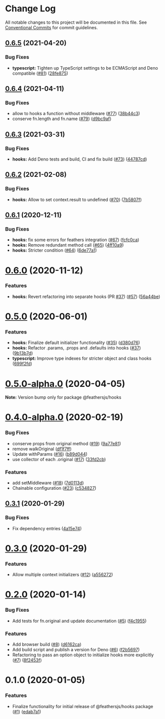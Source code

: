 # Change Log

All notable changes to this project will be documented in this file.
See [Conventional Commits](https://conventionalcommits.org) for commit guidelines.

## [0.6.5](https://github.com/feathersjs/hooks/compare/v0.6.4...v0.6.5) (2021-04-20)


### Bug Fixes

* **typescript:** Tighten up TypeScript settings to be ECMAScript and Deno compatible ([#81](https://github.com/feathersjs/hooks/issues/81)) ([28fe875](https://github.com/feathersjs/hooks/commit/28fe8758b4764981473830db4a0013dd1beca489))





## [0.6.4](https://github.com/feathersjs/hooks/compare/v0.6.3...v0.6.4) (2021-04-11)


### Bug Fixes

* allow to hooks a function without middleware ([#77](https://github.com/feathersjs/hooks/issues/77)) ([38b44c3](https://github.com/feathersjs/hooks/commit/38b44c3ba1bd7753cdb81492b517e4fd3a6af50e))
* conserve fn.length and fn.name ([#79](https://github.com/feathersjs/hooks/issues/79)) ([d9bc9af](https://github.com/feathersjs/hooks/commit/d9bc9af689f15398168ce4493fcfb23af0f3ef05))





## [0.6.3](https://github.com/feathersjs/hooks/compare/v0.6.2...v0.6.3) (2021-03-31)


### Bug Fixes

* **hooks:** Add Deno tests and build, CI and fix build ([#73](https://github.com/feathersjs/hooks/issues/73)) ([44787cd](https://github.com/feathersjs/hooks/commit/44787cd2106c6d1ff4fe8bc5d59362e14427c468))





## [0.6.2](https://github.com/feathersjs/hooks/compare/v0.6.1...v0.6.2) (2021-02-08)


### Bug Fixes

* **hooks:** Allow to set context.result to undefined ([#70](https://github.com/feathersjs/hooks/issues/70)) ([7b5807f](https://github.com/feathersjs/hooks/commit/7b5807f8a31b0e4859eaabdbcc8b49fc3b544548))





## [0.6.1](https://github.com/feathersjs/hooks/compare/v0.6.0...v0.6.1) (2020-12-11)


### Bug Fixes

* **hooks:** fix some errors for feathers integration ([#67](https://github.com/feathersjs/hooks/issues/67)) ([fcfc0ca](https://github.com/feathersjs/hooks/commit/fcfc0ca6423a8062959d41f34e673f81d3c006dd))
* **hooks:** Remove redundant method call ([#65](https://github.com/feathersjs/hooks/issues/65)) ([4ff10a9](https://github.com/feathersjs/hooks/commit/4ff10a9935682276b8ca3ffb699275b627230dfa))
* **hooks:** Stricter condition ([#64](https://github.com/feathersjs/hooks/issues/64)) ([6de77a1](https://github.com/feathersjs/hooks/commit/6de77a1afcbee4867b7e464be0b556a8dc9656e3))





# [0.6.0](https://github.com/feathersjs/hooks/compare/v0.5.0...v0.6.0) (2020-11-12)


### Features

* **hooks:** Revert refactoring into separate hooks (PR [#37](https://github.com/feathersjs/hooks/issues/37)) ([#57](https://github.com/feathersjs/hooks/issues/57)) ([56a44be](https://github.com/feathersjs/hooks/commit/56a44beb3388873f7bef12ac640f115beffceb95))





# [0.5.0](https://github.com/feathersjs/hooks/compare/v0.5.0-alpha.0...v0.5.0) (2020-06-01)


### Features

* **hooks:** Finalize default initializer functionality ([#35](https://github.com/feathersjs/hooks/issues/35)) ([d380d76](https://github.com/feathersjs/hooks/commit/d380d76891b28160c992438bfb3f28493eacddc4))
* **hooks:** Refactor .params, .props and .defaults into hooks ([#37](https://github.com/feathersjs/hooks/issues/37)) ([9b13b7d](https://github.com/feathersjs/hooks/commit/9b13b7de6b708a2152927335aae25dd320b4cfeb))
* **typescript:** Improve type indexes for stricter object and class hooks ([699f2fd](https://github.com/feathersjs/hooks/commit/699f2fd973eb72c0d7c3aefff7b230a7a8a2918a))





# [0.5.0-alpha.0](https://github.com/feathersjs/hooks/compare/v0.4.0-alpha.0...v0.5.0-alpha.0) (2020-04-05)

**Note:** Version bump only for package @feathersjs/hooks





# [0.4.0-alpha.0](https://github.com/feathersjs/hooks/compare/v0.3.1...v0.4.0-alpha.0) (2020-02-19)


### Bug Fixes

* conserve props from original method ([#19](https://github.com/feathersjs/hooks/issues/19)) ([9a77e81](https://github.com/feathersjs/hooks/commit/9a77e81a8b0912a8d3275a2d18e19616d4e4d37e))
* remove walkOriginal ([df1f7ff](https://github.com/feathersjs/hooks/commit/df1f7ffa73ea087d487582efa3c8c7f5be992ab9))
* Update withParams ([#16](https://github.com/feathersjs/hooks/issues/16)) ([b89d044](https://github.com/feathersjs/hooks/commit/b89d0443680d1a30f0875d1b817ddf9ad6220ffe))
* use collector of each .original ([#17](https://github.com/feathersjs/hooks/issues/17)) ([33fd2cb](https://github.com/feathersjs/hooks/commit/33fd2cb3a66301e76be6e83c5a7d6248434c7fd0))


### Features

* add setMiddleware ([#18](https://github.com/feathersjs/hooks/issues/18)) ([7d0113d](https://github.com/feathersjs/hooks/commit/7d0113d4e6c972983e6384ff892cb5ca8c70365c))
* Chainable configuration ([#23](https://github.com/feathersjs/hooks/issues/23)) ([c534827](https://github.com/feathersjs/hooks/commit/c534827d539faab885f84d035e2edb912770759f))





## [0.3.1](https://github.com/feathersjs/hooks/compare/v0.3.0...v0.3.1) (2020-01-29)


### Bug Fixes

* Fix dependency entries ([4a15e74](https://github.com/feathersjs/hooks/commit/4a15e74f83247833edf7de8ea26b908115a5ab7a))





# [0.3.0](https://github.com/feathersjs/hooks/compare/v0.2.0...v0.3.0) (2020-01-29)


### Features

* Allow multiple context initializers ([#12](https://github.com/feathersjs/hooks/issues/12)) ([a556272](https://github.com/feathersjs/hooks/commit/a556272f535c7d2a25bcbc12d8473cdaefaf8c56))





# [0.2.0](https://github.com/feathersjs/hooks/compare/v0.1.0...v0.2.0) (2020-01-14)


### Bug Fixes

* Add tests for fn.original and update documentation ([#5](https://github.com/feathersjs/hooks/issues/5)) ([f4c1955](https://github.com/feathersjs/hooks/commit/f4c195512c2f24d4d9abb68d39275f2287574162))


### Features

* Add browser build ([#8](https://github.com/feathersjs/hooks/issues/8)) ([d6162ca](https://github.com/feathersjs/hooks/commit/d6162caccabe43c468df9360f7f03362ad36c41d))
* Add build script and publish a version for Deno ([#6](https://github.com/feathersjs/hooks/issues/6)) ([f2b5697](https://github.com/feathersjs/hooks/commit/f2b56972fa2ef21799bc6e531644ef9e751bd25b))
* Refactoring to pass an option object to initialize hooks more explicitly ([#7](https://github.com/feathersjs/hooks/issues/7)) ([8f2453f](https://github.com/feathersjs/hooks/commit/8f2453f3e230f6c17989f244cc3dc8126a895eeb))





# 0.1.0 (2020-01-05)


### Features

* Finalize functionality for initial release of @feathersjs/hooks package ([#1](https://github.com/feathersjs/feathers/issues/1)) ([edab7a1](https://github.com/feathersjs/feathers/commit/edab7a1d24b2f25f59af01aad1275ea74dee3879))
